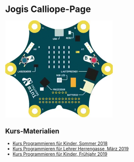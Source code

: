 # Jogis Calliope-Page 

 
![](01_CalliopeQuadrat.gif)


## Kurs-Materialien

* [Kurs Programmieren für Kinder, Sommer 2018](kurse/2018_Sommer/index.html)
* [Kurs Programmieren für Lehrer Herrengasse, März 2019](kurse/2019_Lehrer/index.html)
* [Kurs Programmieren für Kinder, Frühjahr 2019](kurse/2019_Fruehjahr/index.html)
